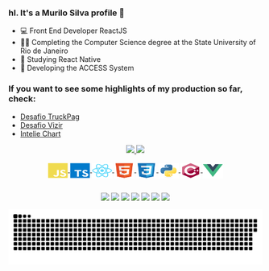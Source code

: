 ### hI. It's a Murilo Silva profile 👋

- 💻 Front End Developer ReactJS
- 🧑‍🎓 Completing the Computer Science degree at the State University of Rio de Janeiro
- 📓 Studying React Native
- 📱 Developing the ACCESS System

### If you want to see some highlights of my production so far, check:

- <a href="https://gitlab.com/murilojssilva/desafio-truckpag" target="_blank">Desafio TruckPag</a>
- <a href="https://gitlab.com/murilojssilva/desafio-vizir" target="_blank">Desafio Vizir</a>
- <a href="https://gitlab.com/murilojssilva/intelie-chart" target="_blank">Intelie Chart</a>

<div align="center">
  <a href="https://github.com/murilojssilva">
  <img height="180em" src="https://github-readme-stats.vercel.app/api?username=murilojssilva&show_icons=true&theme=radical&include_all_commits=true&count_private=true"/>
  <img height="180em" src="https://github-readme-stats.vercel.app/api/top-langs/?username=murilojssilva&layout=compact&langs_count=7&theme=radical"/>
</div>

 <div align="center" style="display: inline_block"><br>
  <img align="center" alt="Murilo-Js" height="30" width="40" src="https://raw.githubusercontent.com/devicons/devicon/master/icons/javascript/javascript-plain.svg">
  <img align="center" alt="Murilo-Ts" height="30" width="40" src="https://raw.githubusercontent.com/devicons/devicon/master/icons/typescript/typescript-plain.svg">
  <img align="center" alt="Murilo-React" height="30" width="40" src="https://raw.githubusercontent.com/devicons/devicon/master/icons/react/react-original.svg">
  <img align="center" alt="Murilo-HTML" height="30" width="40" src="https://raw.githubusercontent.com/devicons/devicon/master/icons/html5/html5-original.svg">
  <img align="center" alt="Murilo-CSS" height="30" width="40" src="https://raw.githubusercontent.com/devicons/devicon/master/icons/css3/css3-original.svg">
  <img align="center" alt="Murilo-Python" height="30" width="40" src="https://raw.githubusercontent.com/devicons/devicon/master/icons/python/python-original.svg">
  <img align="center" alt="Murilo-Cpp" height="30" width="40" src="https://raw.githubusercontent.com/devicons/devicon/master/icons/cplusplus/cplusplus-original.svg">
   <img align="center" alt="Murilo-Vue" height="30" width="40" src="https://raw.githubusercontent.com/devicons/devicon/master/icons/vuejs/vuejs-original.svg">
</div>

  ##
 
<div align="center">
  <a href="https://gitlab.com/murilojssilva" target="_blank"><img src="https://img.shields.io/badge/GitLab-330F63?style=for-the-badge&logo=gitlab&logoColor=white"></a>
  <a href="https://api.whatsapp.com/send?phone=5521992687311" target="_blank"><img src="https://img.shields.io/badge/WhatsApp-25D366?style=for-the-badge&logo=whatsapp&logoColor=white" target="_blank"></a>
  <a href="https://t.me/murilojssilva" target="_blank"><img src="https://img.shields.io/badge/Telegram-2CA5E0?style=for-the-badge&logo=telegram&logoColor=white"></a>
  <a href="https://instagram.com/murilojssilva" target="_blank"><img src="https://img.shields.io/badge/-Instagram-%23E4405F?style=for-the-badge&logo=instagram&logoColor=white" target="_blank"></a>
  <a href="https://twitter.com/murilojssilva" target="_blank"><img src="https://img.shields.io/badge/Twitter-1DA1F2?style=for-the-badge&logo=twitter&logoColor=white" target="_blank"></a>
  <a href = "mailto:murilojssilva@gmail.com"><img src="https://img.shields.io/badge/-Gmail-%23333?style=for-the-badge&logo=gmail&logoColor=white" target="_blank"></a>
  <a href="https://www.linkedin.com/in/murilojssilva" target="_blank"><img src="https://img.shields.io/badge/-LinkedIn-%230077B5?style=for-the-badge&logo=linkedin&logoColor=white" target="_blank"></a>
  
  ![Snake animation](https://github.com/murilojssilva/murilojssilva/blob/output/github-contribution-grid-snake.svg)
 
</div>
